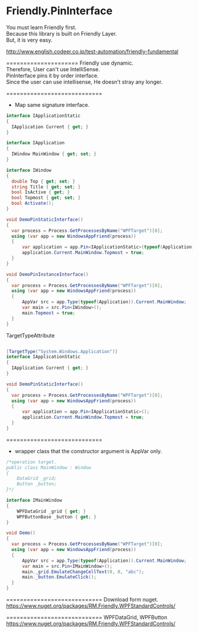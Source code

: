Friendly.PinInterface
=====================

You must learn Friendly first.  
Because this library is built on Friendly Layer.  
But, it is very easy.  

http://www.english.codeer.co.jp/test-automation/friendly-fundamental  

=====================
Friendly use dynamic.  
Therefore, User can't use IntelliSense.  
PinInterface pins it by order interface.  
Since the user can use intellisense, He doesn't stray any longer.   

============================
* Map same signature interface.
```cs
interface IApplicationStatic
{
  IApplication Current { get; }
}

interface IApplication
{
  IWindow MainWindow { get; set; }
}

interface IWindow
{
  double Top { get; set; }
  string Title { get; set; }
  bool IsActive { get; }
  bool Topmost { get; set; }
  bool Activate();
}

void DemoPinStaticInterface()
{
  var process = Process.GetProcessesByName("WPFTarget")[0];  
  using (var app = new WindowsAppFriend(process))  
  {  
      var application = app.Pin<IApplicationStatic>(typeof(Application));
      application.Current.MainWindow.Topmost = true;
  }
}

void DemoPinInstanceInterface()
{
  var process = Process.GetProcessesByName("WPFTarget")[0];  
  using (var app = new WindowsAppFriend(process))  
  {  
      AppVar src = app.Type(typeof(Application)).Current.MainWindow;
      var main = src.Pin<IWindow>();
      main.Topmost = true;
  }
}
```

TargetTypeAttribute
```cs

[TargetType("System.Windows.Application")]
interface IApplicationStatic
{
  IApplication Current { get; }
}

void DemoPinStaticInterface()
{
  var process = Process.GetProcessesByName("WPFTarget")[0];  
  using (var app = new WindowsAppFriend(process))  
  {  
      var application = app.Pin<IApplicationStatic>();
      application.Current.MainWindow.Topmost = true;
  }
}
```

============================
* wrapper class that the constructor argument is AppVar only.
```cs
/*operation target.
public class MainWindow : Window
{
	DataGrid _grid;
	Button _button;
}*/

interface IMainWindow
{
	WPFDataGrid _grid { get; }
	WPFButtonBase _button { get; }
}

void Demo()
{
  var process = Process.GetProcessesByName("WPFTarget")[0];  
  using (var app = new WindowsAppFriend(process))  
  {  
      AppVar src = app.Type(typeof(Application)).Current.MainWindow;
      var main = src.Pin<IMainWindow>();
      main._grid.EmulateChangeCellText(0, 0, "abc");
      main._button.EmulateClick();
  }
}
```
============================
Download form nuget.  
https://www.nuget.org/packages/RM.Friendly.WPFStandardControls/  

============================
WPFDataGrid, WPFButton  
https://www.nuget.org/packages/RM.Friendly.WPFStandardControls/

